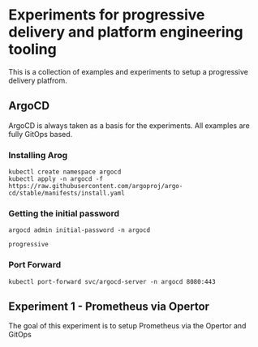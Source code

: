 # Experiments for progressive delivery and platform engineering tooling

This is a collection of examples and experiments to setup a progressive delivery platfrom. 

## ArgoCD

ArgoCD is always taken as a basis for the experiments. All examples are fully GitOps based. 

### Installing Arog

```
kubectl create namespace argocd
kubectl apply -n argocd -f https://raw.githubusercontent.com/argoproj/argo-cd/stable/manifests/install.yaml
```

### Getting the initial password

```
argocd admin initial-password -n argocd
```

```
progressive
```

### Port Forward

```
kubectl port-forward svc/argocd-server -n argocd 8080:443
```

## Experiment 1 - Prometheus via Opertor

The goal of this experiment is to setup Prometheus via the Opertor and GitOps

